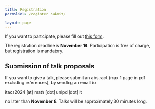 ```yaml
---
title: Registration
permalink: /register-submit/

layout: page
---
```


If you want to participate, please fill out [this form](https://docs.google.com/forms/d/1c04zzrEotXvTSE2s3VRK5WgnEn_8uq2PHs8qxsrb8cM/edit). 

The registration deadline is **November 19**.
Participation is free of charge, but registration is mandatory. 


## Submission of talk proposals

If you want to give a talk, please submit an abstract (max 1 page in pdf excluding references), by sending an email to 

itaca2024 [at] math [dot] unipd [dot] it 

no later than **November 8**. Talks will be approximately 30 minutes long.

